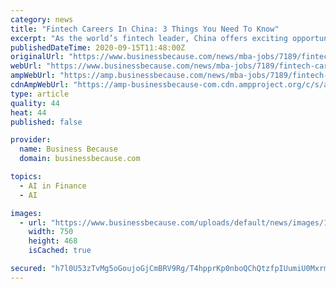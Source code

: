 ```yaml
---
category: news
title: "Fintech Careers In China: 3 Things You Need To Know"
excerpt: "As the world’s fintech leader, China offers exciting opportunities for financial professionals. Here are some important things to know before you launch your fintech career in China"
publishedDateTime: 2020-09-15T11:48:00Z
originalUrl: "https://www.businessbecause.com/news/mba-jobs/7189/fintech-careers-in-china"
webUrl: "https://www.businessbecause.com/news/mba-jobs/7189/fintech-careers-in-china"
ampWebUrl: "https://amp.businessbecause.com/news/mba-jobs/7189/fintech-careers-in-china"
cdnAmpWebUrl: "https://amp-businessbecause-com.cdn.ampproject.org/c/s/amp.businessbecause.com/news/mba-jobs/7189/fintech-careers-in-china"
type: article
quality: 44
heat: 44
published: false

provider:
  name: Business Because
  domain: businessbecause.com

topics:
  - AI in Finance
  - AI

images:
  - url: "https://www.businessbecause.com/uploads/default/news/images/1599574931.png"
    width: 750
    height: 468
    isCached: true

secured: "h7l0U53zTvMg5oGoujoGjCmBRV9Rg/T4hpprKp0nboQChQtzfpIUumiU0MxrmnchVjUq6LShVnHZ4eQ6p5FI9VqmWkusJ6aEDkvniXIkAUPxslpZKhkHcKOUfVV+JnLBFGmJhhVEPv9XCk1FAA2O2j2O9wSyVLX9gcbYbVa28v7CmjdzEt0vqm08yKL7JBNA/9p8EoeyTRSsvpG1JqyTGY3n0J11D47pZzVdkRLa5OJ5aI1NBQcweIAYYfEnSRaspjqsZ3Wcow/qlMKbC5Eni3dRX3HHQgzEasTQ637fVfVHTV92/DprXYu6nWeIGvhau/jA1hJ8FchWnmChtEb9wLST3vDU8rX6PULstps/Vmk=;CJQUcK+a3/y7ZS2x4rPYTQ=="
---
```


